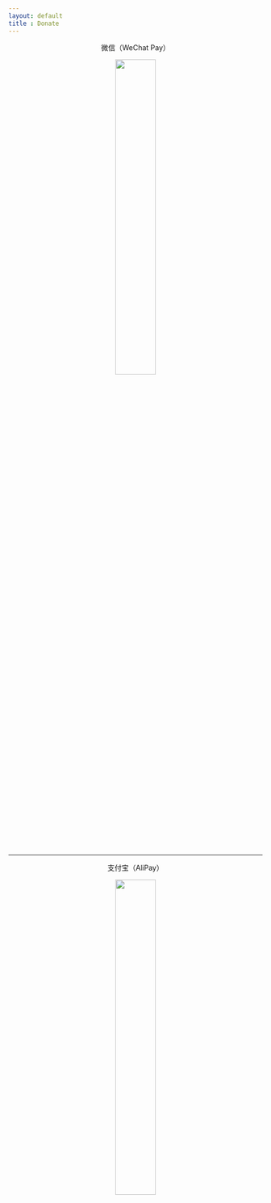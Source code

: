 ```yaml
---
layout: default
title : Donate
---
```



<p align="center">微信（WeChat Pay）</p>
<p align="center"><img src="/assets/img/wechat-pay.jpeg" width="40%" height="40%"></p>

-----

<p align="center">支付宝（AliPay）</p>
<p align="center"><img src="/assets/img/alipay.jpeg" width="40%" height="40%"></p>
